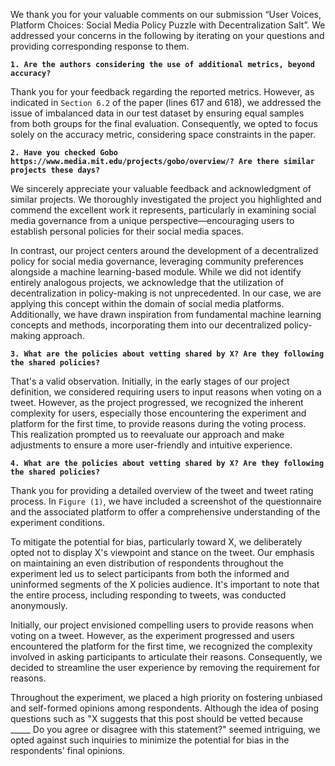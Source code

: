 We thank you for your valuable comments on our submission “User Voices, Platform Choices: Social Media Policy Puzzle with Decentralization Salt”. We addressed your concerns in the following by iterating on your questions and providing corresponding response to them.

**`1. Are the authors considering the use of additional metrics, beyond accuracy?`**

Thank you for your feedback regarding the reported metrics. However, as indicated in `Section 6.2` of the paper (lines 617 and 618), we addressed the issue of imbalanced data in our test dataset by ensuring equal samples from both groups for the final evaluation. Consequently, we opted to focus solely on the accuracy metric, considering space constraints in the paper.

**`2. Have you checked Gobo https://www.media.mit.edu/projects/gobo/overview/? Are there similar projects these days?`**

We sincerely appreciate your valuable feedback and acknowledgment of similar projects. We thoroughly investigated the project you highlighted and commend the excellent work it represents, particularly in examining social media governance from a unique perspective—encouraging users to establish personal policies for their social media spaces.

In contrast, our project centers around the development of a decentralized policy for social media governance, leveraging community preferences alongside a machine learning-based module. While we did not identify entirely analogous projects, we acknowledge that the utilization of decentralization in policy-making is not unprecedented. In our case, we are applying this concept within the domain of social media platforms. Additionally, we have drawn inspiration from fundamental machine learning concepts and methods, incorporating them into our decentralized policy-making approach.

**`3. What are the policies about vetting shared by X? Are they following the shared policies?`**

That's a valid observation. Initially, in the early stages of our project definition, we considered requiring users to input reasons when voting on a tweet. However, as the project progressed, we recognized the inherent complexity for users, especially those encountering the experiment and platform for the first time, to provide reasons during the voting process. This realization prompted us to reevaluate our approach and make adjustments to ensure a more user-friendly and intuitive experience.

**`4. What are the policies about vetting shared by X? Are they following the shared policies?`**

Thank you for providing a detailed overview of the tweet and tweet rating process. In `Figure (1)`, we have included a screenshot of the questionnaire and the associated platform to offer a comprehensive understanding of the experiment conditions.

To mitigate the potential for bias, particularly toward X, we deliberately opted not to display X's viewpoint and stance on the tweet. Our emphasis on maintaining an even distribution of respondents throughout the experiment led us to select participants from both the informed and uninformed segments of the X policies audience. It's important to note that the entire process, including responding to tweets, was conducted anonymously.

Initially, our project envisioned compelling users to provide reasons when voting on a tweet. However, as the experiment progressed and users encountered the platform for the first time, we recognized the complexity involved in asking participants to articulate their reasons. Consequently, we decided to streamline the user experience by removing the requirement for reasons.

Throughout the experiment, we placed a high priority on fostering unbiased and self-formed opinions among respondents. Although the idea of posing questions such as "X suggests that this post should be vetted because _____ Do you agree or disagree with this statement?" seemed intriguing, we opted against such inquiries to minimize the potential for bias in the respondents' final opinions.
